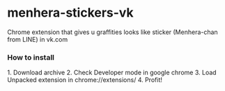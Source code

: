 # menhera-stickers-vk
Chrome extension that gives u graffities looks like sticker (Menhera-chan from LINE) in vk.com

<h3>How to install</h3>
1. Download archive
2. Check Developer mode in google chrome
3. Load Unpacked extension in chrome://extensions/
4. Profit!
